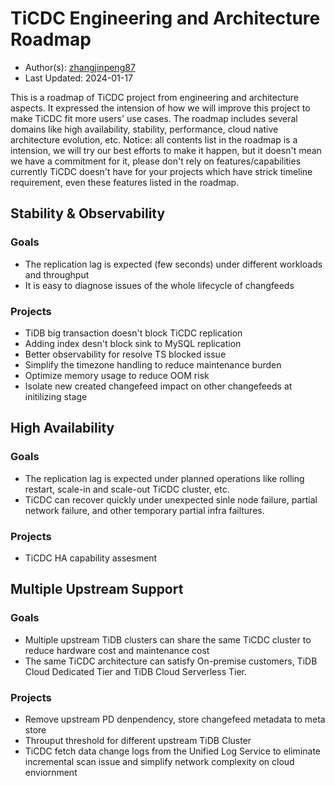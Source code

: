 # TiCDC Engineering and Architecture Roadmap

- Author(s): [zhangjinpeng87](https://github.com/zhangjinpeng87)
- Last Updated: 2024-01-17

This is a roadmap of TiCDC project from engineering and architecture aspects. It expressed the intension of how we will improve this project to make TiCDC fit more users' use cases. The roadmap includes several domains like high availability, stability, performance, cloud native architecture evolution, etc. Notice: all contents list in the roadmap is a intension, we will try our best efforts to make it happen, but it doesn't mean we have a commitment for it, please don't rely on features/capabilities currently TiCDC doesn't have for your projects which have strick timeline requirement, even these features listed in the roadmap.

## Stability & Observability

### Goals

- The replication lag is expected (few seconds) under different workloads and throughput
- It is easy to diagnose issues of the whole lifecycle of changfeeds

### Projects

- TiDB big transaction doesn't block TiCDC replication
- Adding index desn't block sink to MySQL replication
- Better observability for resolve TS blocked issue
- Simplify the timezone handling to reduce maintenance burden
- Optimize memory usage to reduce OOM risk
- Isolate new created changefeed impact on other changefeeds at initilizing stage

## High Availability

### Goals

- The replication lag is expected under planned operations like rolling restart, scale-in and scale-out TiCDC cluster, etc.
- TiCDC can recover quickly under unexpected sinle node failure, partial network failure, and other temporary partial infra failtures.

### Projects

- TiCDC HA capability assesment

## Multiple Upstream Support

### Goals

- Multiple upstream TiDB clusters can share the same TiCDC cluster to reduce hardware cost and maintenance cost
- The same TiCDC architecture can satisfy On-premise customers, TiDB Cloud Dedicated Tier and TiDB Cloud Serverless Tier.

### Projects

- Remove upstream PD denpendency, store changefeed metadata to meta store
- Throuput threshold for different upstream TiDB Cluster
- TiCDC fetch data change logs from the Unified Log Service to eliminate incremental scan issue and simplify network complexity on cloud enviornment
